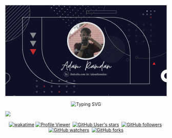 <img src="assets/PortfolioImg.jpg">
<p align="center">
  <img src="https://readme-typing-svg.herokuapp.com?font=Kaushan+Script&size=28&pause=1000&color=2C86F7&center=true&vCenter=true&width=500&lines=Hello+everyone+I'm+%22Adam+Ramdan%22+%F0%9F%91%A6;I'm+a+Web+Design+%26+Web+Developer+%F0%9F%92%BB" alt="Typing SVG" />
</p>

 <img src="https://user-images.githubusercontent.com/73097560/115834477-dbab4500-a447-11eb-908a-139a6edaec5c.gif">

<p align="center">
<a href="https://wakatime.com/badge/github/ar-kun/ar-kun"><img src="https://wakatime.com/badge/github/ar-kun/ar-kun.svg" alt="wakatime"></a>
<a href="https://github.com/ar-kun/"><img src="https://komarev.com/ghpvc/?username=ar-kun&label=Profile%20views&color=blue&style=flat" alt="Profile Viewer"/></a>&nbsp;
<a href="https://github.com/ar-kun/"><img alt="GitHub User's stars" src="https://img.shields.io/github/stars/ar-kun?style=social"></a>&nbsp;
<a href="https://github.com/ar-kun/"><img alt="GitHub followers" src="https://img.shields.io/github/followers/ar-kun?style=social"></a>&nbsp;
<a href="https://github.com/ar-kun/ar-kun"><img alt="GitHub watchers" src="https://img.shields.io/github/watchers/ar-kun/ar-kun?style=social"></a>&nbsp;
<a href="https://github.com/ar-kun/ar-kun"><img alt="GitHub forks" src="https://img.shields.io/github/forks/ar-kun/ar-kun?style=social"></a>
</p>

